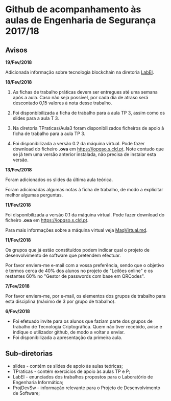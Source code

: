 # Github de acompanhamento às aulas de Engenharia de Segurança 2017/18

## Avisos


**19/Fev/2018**

Adicionada informação sobre tecnologia blockchain na diretoria [LabEI](LabEI/blockcain).


**18/Fev/2018**

1. As fichas de trabalho práticas devem ser entregues até uma semana após a aula. Caso não seja possível, por cada dia de atraso será descontado 0,15 valores à nota desse trabalho.

2. Foi disponbibilizada a ficha de trabalho para a aula TP 3, assim como os slides para a aula T 3.

3. Na diretoria TPraticas/Aula3 foram disponibilizados ficheiros de apoio à ficha de trabalho para a aula TP 3.

4. Foi disponibilizada a versão 0.2 da máquina virtual. Pode fazer download do ficheiro **.ova** em https://iopqso.s.cld.pt. Note contudo que se já tem uma
versão anterior instalada, não precisa de instalar esta versão.


**13/Fev/2018**

Foram adicionados os slides da última aula teórica.

Foram adicionadas algumas notas à ficha de trabalho, de modo a explicitar melhor algumas perguntas.

**11/Fev/2018**

Foi disponibilizada a versão 0.1 da máquina virtual. Pode fazer download do ficheiro **.ova** em https://iopqso.s.cld.pt.

Para mais informações sobre a máquina virtual veja [MaqVirtual.md](MaqVirtual.md).


**11/Fev/2018**

Os grupos que já estão constituídos podem indicar qual o projeto de desenvolvimento de software que pretendem efectuar.

Por favor enviem-me e-mail com a vossa preferência, sendo que o objetivo é termos cerca de 40% dos alunos no projeto de "Leilões online" e os restantes 60% no "Gestor de passwords com base em QRCodes".

**7/Fev/2018**

Por favor enviem-me, por e-mail, os elementos dos grupos de trabalho para esta disciplina (máximo de 3 por grupo de trabalho).

**6/Fev/2018**

+ Foi efetuado invite para os alunos que faziam parte dos grupos de trabalho de Tecnologia Criptográfica. Quem não tiver recebido, avise e indique o utilizador github, de modo a voltar a enviar.
+ Foi disponibilizada a apresentação da primeira aula.

## Sub-diretorias

+ slides - contém os slides de apoio às aulas teóricas;
+ TPraticas - contém exercícios de apoio às aulas TP e P;
+ LabEI - enunciados dos trabalhos propostos para o Laboratório de Engenharia Informática;
+ ProjDevSw - informação relevante para o Projeto de Desenvolvimento de Software;
